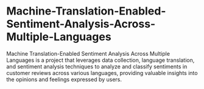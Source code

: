 # Machine-Translation-Enabled-Sentiment-Analysis-Across-Multiple-Languages
Machine Translation-Enabled Sentiment Analysis Across Multiple Languages is a project that leverages data collection, language translation, and sentiment analysis techniques to analyze and classify sentiments in customer reviews across various languages, providing valuable insights into the opinions and feelings expressed by users.
